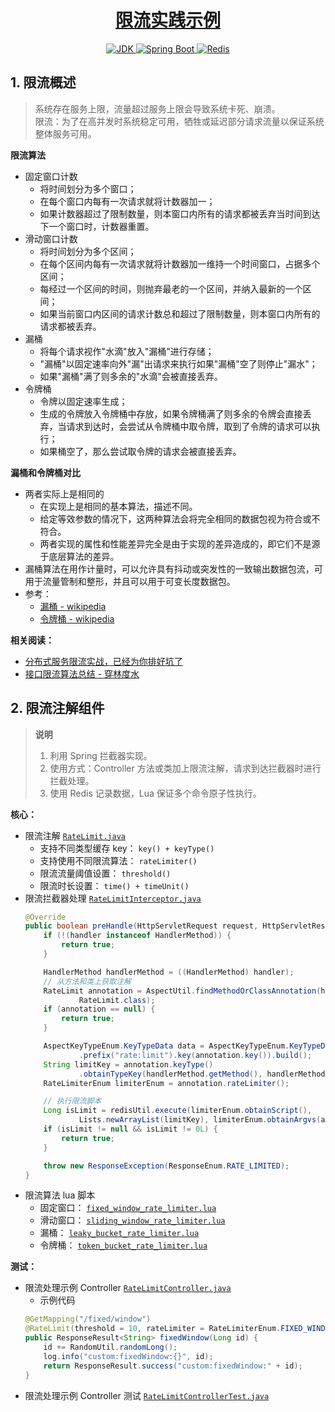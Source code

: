 <h1 align="center">
    <a href="https://github.com/EastX/java-practice-demos/tree/main/demo-ratelimit">
        限流实践示例
    </a>
</h1>

<p align="center">
    <a href="https://www.oracle.com/java/technologies/downloads/archive/">
        <img alt="JDK" src="https://img.shields.io/badge/JDK-1.8.0_201-e67621.svg"/>
    </a>
    <a href="https://docs.spring.io/spring-boot/docs/2.7.2/reference/html/">
        <img alt="Spring Boot" src="https://img.shields.io/badge/Spring Boot-2.7.2-6db33f.svg"/>
    </a>
    <a href="https://redis.io/">
        <img alt="Redis" src="https://img.shields.io/badge/Redis-6.0 lettuce-dc382c.svg"/>
    </a>
</p>

## 1. 限流概述
> 系统存在服务上限，流量超过服务上限会导致系统卡死、崩溃。
> <br> 限流：为了在高并发时系统稳定可用，牺牲或延迟部分请求流量以保证系统整体服务可用。

**限流算法**
- 固定窗口计数
    - 将时间划分为多个窗口；
    - 在每个窗口内每有一次请求就将计数器加一；
    - 如果计数器超过了限制数量，则本窗口内所有的请求都被丢弃当时间到达下一个窗口时，计数器重置。
- 滑动窗口计数
    - 将时间划分为多个区间；
    - 在每个区间内每有一次请求就将计数器加一维持一个时间窗口，占据多个区间；
    - 每经过一个区间的时间，则抛弃最老的一个区间，并纳入最新的一个区间；
    - 如果当前窗口内区间的请求计数总和超过了限制数量，则本窗口内所有的请求都被丢弃。
- 漏桶
    - 将每个请求视作"水滴"放入"漏桶"进行存储；
    - "漏桶"以固定速率向外"漏"出请求来执行如果"漏桶"空了则停止"漏水"；
    - 如果"漏桶"满了则多余的"水滴"会被直接丢弃。
- 令牌桶
    - 令牌以固定速率生成；
    - 生成的令牌放入令牌桶中存放，如果令牌桶满了则多余的令牌会直接丢弃，当请求到达时，会尝试从令牌桶中取令牌，取到了令牌的请求可以执行；
    - 如果桶空了，那么尝试取令牌的请求会被直接丢弃。

**漏桶和令牌桶对比**
- 两者实际上是相同的
    - 在实现上是相同的基本算法，描述不同。
    - 给定等效参数的情况下，这两种算法会将完全相同的数据包视为符合或不符合。
    - 两者实现的属性和性能差异完全是由于实现的差异造成的，即它们不是源于底层算法的差异。
- 漏桶算法在用作计量时，可以允许具有抖动或突发性的一致输出数据包流，可用于流量管制和整形，并且可以用于可变长度数据包。
- 参考：
    - [漏桶 - wikipedia](https://en.wikipedia.org/wiki/Leaky_bucket)
    - [令牌桶 - wikipedia](https://en.wikipedia.org/wiki/Token_bucket)

**相关阅读：**
- [分布式服务限流实战，已经为你排好坑了](https://www.infoq.cn/article/Qg2tX8fyw5Vt-f3HH673)
- [接口限流算法总结 - 穿林度水](https://www.cnblogs.com/clds/p/5850070.html)


## 2. 限流注解组件
> **说明**
> 1. 利用 Spring 拦截器实现。
> 2. 使用方式：Controller 方法或类加上限流注解，请求到达拦截器时进行拦截处理。
> 3. 使用 Redis 记录数据，Lua 保证多个命令原子性执行。

**核心：**
- 限流注解 [`RateLimit.java`](./src/main/java/cn/eastx/practice/demo/ratelimit/config/custom/RateLimit.java)
    - 支持不同类型缓存 key： `key() + keyType()`
    - 支持使用不同限流算法： `rateLimiter()`
    - 限流流量阈值设置： `threshold()`
    - 限流时长设置： `time() + timeUnit()`
- 限流拦截器处理 [`RateLimitInterceptor.java`](./src/main/java/cn/eastx/practice/demo/ratelimit/config/custom/RateLimitInterceptor.java)
    ```java
    @Override
    public boolean preHandle(HttpServletRequest request, HttpServletResponse response, Object handler) throws Exception {
        if (!(handler instanceof HandlerMethod)) {
            return true;
        }

        HandlerMethod handlerMethod = ((HandlerMethod) handler);
        // 从方法和类上获取注解
        RateLimit annotation = AspectUtil.findMethodOrClassAnnotation(handlerMethod.getMethod(),
                RateLimit.class);
        if (annotation == null) {
            return true;
        }

        AspectKeyTypeEnum.KeyTypeData data = AspectKeyTypeEnum.KeyTypeData.builder()
                .prefix("rate:limit").key(annotation.key()).build();
        String limitKey = annotation.keyType()
                .obtainTypeKey(handlerMethod.getMethod(), handlerMethod.getMethodParameters(), data);
        RateLimiterEnum limiterEnum = annotation.rateLimiter();

        // 执行限流脚本
        Long isLimit = redisUtil.execute(limiterEnum.obtainScript(),
                Lists.newArrayList(limitKey), limiterEnum.obtainArgvs(annotation).toArray());
        if (isLimit != null && isLimit != 0L) {
            return true;
        }

        throw new ResponseException(ResponseEnum.RATE_LIMITED);
    }
    ```
- 限流算法 lua 脚本
    - 固定窗口： [`fixed_window_rate_limiter.lua`](./src/main/resources/scripts/fixed_window_rate_limiter.lua)
    - 滑动窗口： [`sliding_window_rate_limiter.lua`](./src/main/resources/scripts/sliding_window_rate_limiter.lua)
    - 漏桶： [`leaky_bucket_rate_limiter.lua`](./src/main/resources/scripts/leaky_bucket_rate_limiter.lua)
    - 令牌桶： [`token_bucket_rate_limiter.lua`](./src/main/resources/scripts/token_bucket_rate_limiter.lua)

**测试：**
- 限流处理示例 Controller [`RateLimitController.java`](./src/main/java/cn/eastx/practice/demo/ratelimit/controller/RateLimitController.java)
    - 示例代码
    ```java
    @GetMapping("/fixed/window")
    @RateLimit(threshold = 10, rateLimiter = RateLimiterEnum.FIXED_WINDOW, time = 10, timeUnit = TimeUnit.SECONDS)
    public ResponseResult<String> fixedWindow(Long id) {
        id += RandomUtil.randomLong();
        log.info("custom:fixedWindow:{}", id);
        return ResponseResult.success("custom:fixedWindow:" + id);
    }
    ```
- 限流处理示例 Controller 测试 [`RateLimitControllerTest.java`](./src/test/java/cn/eastx/practice/demo/ratelimit/controller/RateLimitControllerTest.java)


